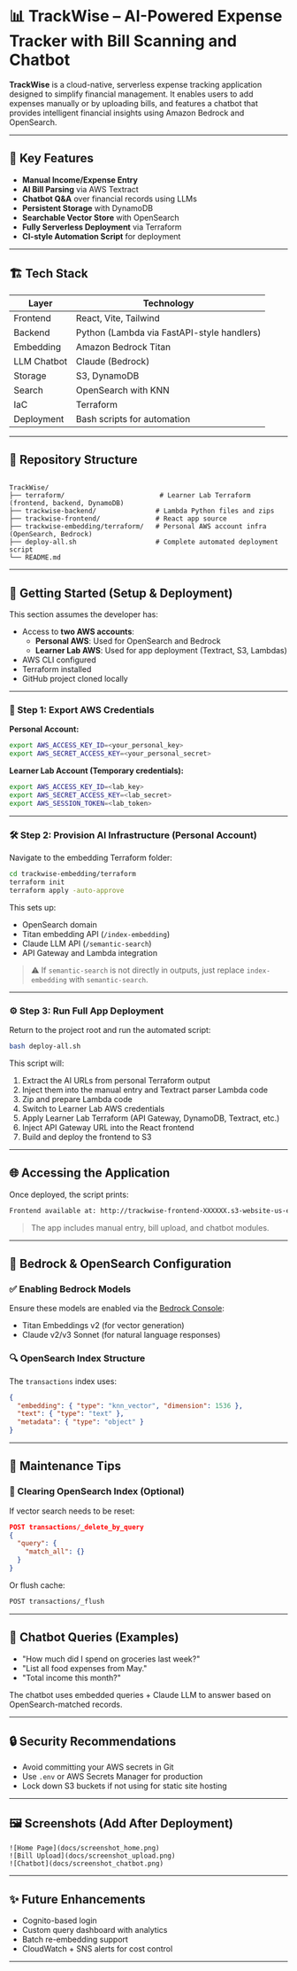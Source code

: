 # 📊 TrackWise – AI-Powered Expense Tracker with Bill Scanning and Chatbot

**TrackWise** is a cloud-native, serverless expense tracking application designed to simplify financial management. It enables users to add expenses manually or by uploading bills, and features a chatbot that provides intelligent financial insights using Amazon Bedrock and OpenSearch.

---

## 🧩 Key Features

- **Manual Income/Expense Entry**
- **AI Bill Parsing** via AWS Textract
- **Chatbot Q&A** over financial records using LLMs
- **Persistent Storage** with DynamoDB
- **Searchable Vector Store** with OpenSearch
- **Fully Serverless Deployment** via Terraform
- **CI-style Automation Script** for deployment

---

## 🏗️ Tech Stack

| Layer         | Technology |
|---------------|------------|
| Frontend      | React, Vite, Tailwind |
| Backend       | Python (Lambda via FastAPI-style handlers) |
| Embedding     | Amazon Bedrock Titan |
| LLM Chatbot   | Claude (Bedrock) |
| Storage       | S3, DynamoDB |
| Search        | OpenSearch with KNN |
| IaC           | Terraform |
| Deployment    | Bash scripts for automation |

---

## 📁 Repository Structure

```

TrackWise/
├── terraform/                        # Learner Lab Terraform (frontend, backend, DynamoDB)
├── trackwise-backend/               # Lambda Python files and zips
├── trackwise-frontend/              # React app source
├── trackwise-embedding/terraform/   # Personal AWS account infra (OpenSearch, Bedrock)
├── deploy-all.sh                    # Complete automated deployment script
└── README.md

````

---

## 🚀 Getting Started (Setup & Deployment)

This section assumes the developer has:

- Access to **two AWS accounts**:
  - **Personal AWS**: Used for OpenSearch and Bedrock
  - **Learner Lab AWS**: Used for app deployment (Textract, S3, Lambdas)
- AWS CLI configured
- Terraform installed
- GitHub project cloned locally

---

### 🔐 Step 1: Export AWS Credentials

**Personal Account:**

```bash
export AWS_ACCESS_KEY_ID=<your_personal_key>
export AWS_SECRET_ACCESS_KEY=<your_personal_secret>
````

**Learner Lab Account (Temporary credentials):**

```bash
export AWS_ACCESS_KEY_ID=<lab_key>
export AWS_SECRET_ACCESS_KEY=<lab_secret>
export AWS_SESSION_TOKEN=<lab_token>
```

---

### 🛠️ Step 2: Provision AI Infrastructure (Personal Account)

Navigate to the embedding Terraform folder:

```bash
cd trackwise-embedding/terraform
terraform init
terraform apply -auto-approve
```

This sets up:

* OpenSearch domain
* Titan embedding API (`/index-embedding`)
* Claude LLM API (`/semantic-search`)
* API Gateway and Lambda integration

> ⚠️ If `semantic-search` is not directly in outputs, just replace `index-embedding` with `semantic-search`.

---

### ⚙️ Step 3: Run Full App Deployment

Return to the project root and run the automated script:

```bash
bash deploy-all.sh
```

This script will:

1. Extract the AI URLs from personal Terraform output
2. Inject them into the manual entry and Textract parser Lambda code
3. Zip and prepare Lambda code
4. Switch to Learner Lab AWS credentials
5. Apply Learner Lab Terraform (API Gateway, DynamoDB, Textract, etc.)
6. Inject API Gateway URL into the React frontend
7. Build and deploy the frontend to S3

---

## 🌐 Accessing the Application

Once deployed, the script prints:

```bash
Frontend available at: http://trackwise-frontend-XXXXXX.s3-website-us-east-1.amazonaws.com
```

> The app includes manual entry, bill upload, and chatbot modules.

---

## 🤖 Bedrock & OpenSearch Configuration

### ✅ Enabling Bedrock Models

Ensure these models are enabled via the [Bedrock Console](https://console.aws.amazon.com/bedrock/):

* Titan Embeddings v2 (for vector generation)
* Claude v2/v3 Sonnet (for natural language responses)

### 🔍 OpenSearch Index Structure

The `transactions` index uses:

```json
{
  "embedding": { "type": "knn_vector", "dimension": 1536 },
  "text": { "type": "text" },
  "metadata": { "type": "object" }
}
```

---

## 🧹 Maintenance Tips

### 💬 Clearing OpenSearch Index (Optional)

If vector search needs to be reset:

```json
POST transactions/_delete_by_query
{
  "query": {
    "match_all": {}
  }
}
```

Or flush cache:

```bash
POST transactions/_flush
```

---

## 🧠 Chatbot Queries (Examples)

* "How much did I spend on groceries last week?"
* "List all food expenses from May."
* "Total income this month?"

The chatbot uses embedded queries + Claude LLM to answer based on OpenSearch-matched records.

---

## 🔒 Security Recommendations

* Avoid committing your AWS secrets in Git
* Use `.env` or AWS Secrets Manager for production
* Lock down S3 buckets if not using for static site hosting

---

## 🖼️ Screenshots (Add After Deployment)

```
![Home Page](docs/screenshot_home.png)
![Bill Upload](docs/screenshot_upload.png)
![Chatbot](docs/screenshot_chatbot.png)
```

---

## ✨ Future Enhancements

* Cognito-based login
* Custom query dashboard with analytics
* Batch re-embedding support
* CloudWatch + SNS alerts for cost control

---
